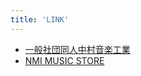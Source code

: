 ```yaml
---
title: 'LINK'
---
```


- [一般社団同人中村音楽工業](https://nmimusic.github.io/)
- [NMI MUSIC STORE](https://nmimusic.booth.pm)
